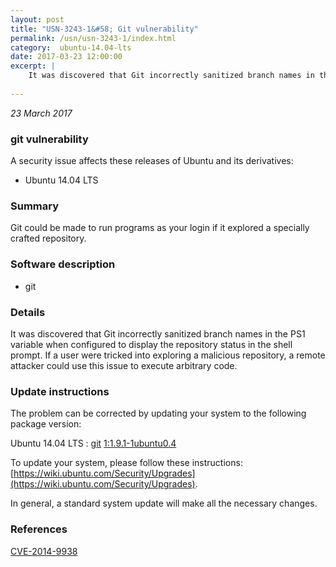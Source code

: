 ```yaml
---
layout: post
title: "USN-3243-1&#58; Git vulnerability"
permalink: /usn/usn-3243-1/index.html
category:  ubuntu-14.04-lts
date: 2017-03-23 12:00:00
excerpt: |
    It was discovered that Git incorrectly sanitized branch names in the PS1 variable when configured to display the repository status in the shell prompt. If a user were tricked into exploring a malicious repository, a remote attacker could use this issue to execute arbitrary code. 
    
--- 
```

 
 

*23 March 2017*

### git vulnerability

A security issue affects these releases of Ubuntu and its derivatives:

* Ubuntu 14.04 LTS

### Summary

Git could be made to run programs as your login if it explored a specially crafted repository.

### Software description

* git 

### Details

It was discovered that Git incorrectly sanitized branch names in the PS1 variable when configured to display the repository status in the shell prompt. If a user were tricked into exploring a malicious repository, a remote attacker could use this issue to execute arbitrary code. 

### Update instructions

The problem can be corrected by updating your system to the following package version:

Ubuntu 14.04 LTS
 : [git](https://launchpad.net/ubuntu/+source/git) <span> [1:1.9.1-1ubuntu0.4](https://launchpad.net/ubuntu/+source/git/1:1.9.1-1ubuntu0.4) </span> 

To update your system, please follow these instructions: [https://wiki.ubuntu.com/Security/Upgrades](https://wiki.ubuntu.com/Security/Upgrades).

In general, a standard system update will make all the necessary changes. 

### References

 
 [CVE-2014-9938](http://people.ubuntu.com/~ubuntu-security/cve/CVE-2014-9938)
 

